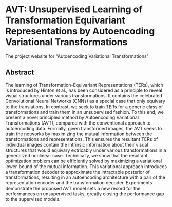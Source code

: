 # AVT: Unsupervised Learning of Transformation Equivariant Representations by Autoencoding Variational Transformations
The project website for "Autoencoding Variational Transformations"

## Abstract 
The learning of Transformation-Equivariant Representations (TERs), which is introduced by Hinton et al.,
has been considered as a principle to reveal visual structures under various transformations. It contains the celebrated Convolutional Neural Networks (CNNs) as a special case that only equivary to the translations. In contrast, we seek to train TERs for a generic class of transformations and train them in an unsupervised fashion. To this end, we present a novel principled method by Autoencoding Variational Transformations (AVT), compared with the conventional approach to autoencoding data. Formally, given transformed images, the AVT seeks to train the networks by maximizing the mutual information between the transformations and representations. This ensures the resultant TERs of individual images contain the intrinsic information about their visual structures that would equivary extricably under various transformations in a generalized nonlinear case. Technically, we show that the resultant optimization problem can be efficiently solved by maximizing a variational lower-bound of the mutual information. This variational approach introduces a transformation decoder to approximate the intractable posterior of transformations, resulting in an autoencoding architecture with a pair of the representation encoder and the transformation decoder. Experiments demonstrate the proposed AVT model sets a new record for the performances on unsupervised tasks, greatly closing the performance gap to the supervised models.

